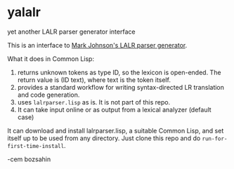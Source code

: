 # yalalr
yet another LALR parser generator interface

This is an interface to <a href="http://web.science.mq.edu.au/~mjohnson/code/lalrparser.lisp">Mark Johnson's LALR parser generator</a>.

What it does in Common Lisp:

1. returns unknown tokens as type ID, so the lexicon is open-ended. The return value is (ID text), where text is the token itself.
2. provides a standard workflow for writing syntax-directed LR translation and code generation.
3. uses <code>lalrparser.lisp</code> as is. It is not part of this repo.
4. It can take input online or as output from a lexical analyzer (default case)

It can download and install lalrparser.lisp, a suitable Common Lisp, and set itself up to be used from any directory. Just clone this repo
and do <code>run-for-first-time-install</code>.

-cem bozsahin

